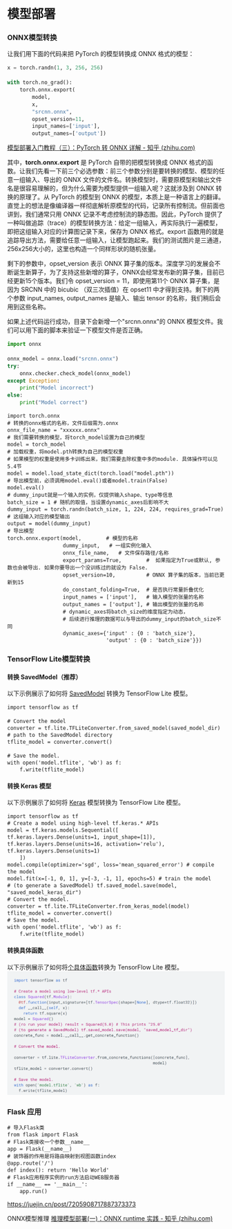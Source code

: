
# 模型部署
### ONNX模型转换

让我们用下面的代码来把 PyTorch 的模型转换成 ONNX 格式的模型：

```python
x = torch.randn(1, 3, 256, 256) 
 
with torch.no_grad(): 
    torch.onnx.export( 
        model, 
        x, 
        "srcnn.onnx", 
        opset_version=11, 
        input_names=['input'], 
        output_names=['output'])
```
[模型部署入门教程（三）：PyTorch 转 ONNX 详解 - 知乎 (zhihu.com)](https://zhuanlan.zhihu.com/p/498425043)

其中，**torch.onnx.export** 是 PyTorch 自带的把模型转换成 ONNX 格式的函数。让我们先看一下前三个必选参数：前三个参数分别是要转换的模型、模型的任意一组输入、导出的 ONNX 文件的文件名。转换模型时，需要原模型和输出文件名是很容易理解的，但为什么需要为模型提供一组输入呢？这就涉及到 ONNX 转换的原理了。从 PyTorch 的模型到 ONNX 的模型，本质上是一种语言上的翻译。直觉上的想法是像编译器一样彻底解析原模型的代码，记录所有控制流。但前面也讲到，我们通常只用 ONNX 记录不考虑控制流的静态图。因此，PyTorch 提供了一种叫做追踪（trace）的模型转换方法：给定一组输入，再实际执行一遍模型，即把这组输入对应的计算图记录下来，保存为 ONNX 格式。export 函数用的就是追踪导出方法，需要给任意一组输入，让模型跑起来。我们的测试图片是三通道，256x256大小的，这里也构造一个同样形状的随机张量。

剩下的参数中，opset_version 表示 ONNX 算子集的版本。深度学习的发展会不断诞生新算子，为了支持这些新增的算子，ONNX会经常发布新的算子集，目前已经更新15个版本。我们令 opset_version = 11，即使用第11个 ONNX 算子集，是因为 SRCNN 中的 bicubic （双三次插值）在 opset11 中才得到支持。剩下的两个参数 input_names, output_names 是输入、输出 tensor 的名称，我们稍后会用到这些名称。

如果上述代码运行成功，目录下会新增一个"srcnn.onnx"的 ONNX 模型文件。我们可以用下面的脚本来验证一下模型文件是否正确。

```python
import onnx 
 
onnx_model = onnx.load("srcnn.onnx") 
try: 
    onnx.checker.check_model(onnx_model) 
except Exception: 
    print("Model incorrect") 
else: 
    print("Model correct")
```

```
import torch.onnx 
# 转换的onnx格式的名称，文件后缀需为.onnx
onnx_file_name = "xxxxxx.onnx"
# 我们需要转换的模型，将torch_model设置为自己的模型
model = torch_model
# 加载权重，将model.pth转换为自己的模型权重
# 如果模型的权重是使用多卡训练出来，我们需要去除权重中多的module. 具体操作可以见5.4节
model = model.load_state_dict(torch.load("model.pth"))
# 导出模型前，必须调用model.eval()或者model.train(False)
model.eval()
# dummy_input就是一个输入的实例，仅提供输入shape、type等信息 
batch_size = 1 # 随机的取值，当设置dynamic_axes后影响不大
dummy_input = torch.randn(batch_size, 1, 224, 224, requires_grad=True) 
# 这组输入对应的模型输出
output = model(dummy_input)
# 导出模型
torch.onnx.export(model,        # 模型的名称
                  dummy_input,   # 一组实例化输入
                  onnx_file_name,   # 文件保存路径/名称
                  export_params=True,        #  如果指定为True或默认, 参数也会被导出. 如果你要导出一个没训练过的就设为 False.
                  opset_version=10,          # ONNX 算子集的版本，当前已更新到15
                  do_constant_folding=True,  # 是否执行常量折叠优化
                  input_names = ['input'],   # 输入模型的张量的名称
                  output_names = ['output'], # 输出模型的张量的名称
                  # dynamic_axes将batch_size的维度指定为动态，
                  # 后续进行推理的数据可以与导出的dummy_input的batch_size不同
                  dynamic_axes={'input' : {0 : 'batch_size'},    
                                'output' : {0 : 'batch_size'}})
```

### TensorFlow Lite模型转换
#### 转换 SavedModel（推荐）

以下示例展示了如何将 [SavedModel](https://www.tensorflow.org/guide/saved_model?hl=zh-cn) 转换为 TensorFlow Lite 模型。
```
import tensorflow as tf

# Convert the model
converter = tf.lite.TFLiteConverter.from_saved_model(saved_model_dir) # path to the SavedModel directory
tflite_model = converter.convert()

# Save the model.
with open('model.tflite', 'wb') as f:  
	f.write(tflite_model)
```
#### 转换 Keras 模型

以下示例展示了如何将 [Keras](https://www.tensorflow.org/guide/keras/overview?hl=zh-cn) 模型转换为 TensorFlow Lite 模型。
```
import tensorflow as tf
# Create a model using high-level tf.keras.* APIs
model = tf.keras.models.Sequential([    
tf.keras.layers.Dense(units=1, input_shape=[1]),    
tf.keras.layers.Dense(units=16, activation='relu'),    
tf.keras.layers.Dense(units=1)
	])
model.compile(optimizer='sgd', loss='mean_squared_error') # compile the model
model.fit(x=[-1, 0, 1], y=[-3, -1, 1], epochs=5) # train the model
# (to generate a SavedModel) tf.saved_model.save(model, "saved_model_keras_dir")
# Convert the model.
converter = tf.lite.TFLiteConverter.from_keras_model(model)
tflite_model = converter.convert()
# Save the model.
with open('model.tflite', 'wb') as f:  
	f.write(tflite_model)
```

#### 转换具体函数

以下示例展示了如何将[个具体函数](https://www.tensorflow.org/guide/intro_to_graphs?hl=zh-cn)转换为 TensorFlow Lite 模型。
![输入图片说明](/imgs/2024-05-14/CyYxnMgJwp7jY6Kn.png)

### Flask 应用
```
# 导入Flask类 
from flask import Flask 
# Flask类接收一个参数__name__ 
app = Flask(__name__) 
# 装饰器的作用是将路由映射到视图函数index 
@app.route('/') 
def index(): return 'Hello World' 
# Flask应用程序实例的run方法启动WEB服务器 
if __name__ == '__main__': 
	app.run()

```
https://juejin.cn/post/7205908717887373373


ONNX模型推理
[推理模型部署(一)：ONNX runtime 实践 - 知乎 (zhihu.com)](https://zhuanlan.zhihu.com/p/582974246)
<!--stackedit_data:
eyJoaXN0b3J5IjpbLTEzNTU0NjQ4NDksLTY5MzE0NTQ1MywtND
c5NjA5ODM2LDE4MDMyOTY4OTAsMTMzMjg4MjE4OCwtMTkxNzUw
MjA5Nyw0NzM2NDI3NTMsMjA2NDcxMzYyMCwtMTk4ODcyMDgwMV
19
-->